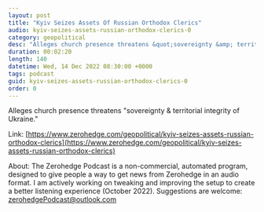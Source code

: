 ```yaml
---
layout: post
title: "Kyiv Seizes Assets Of Russian Orthodox Clerics"
audio: kyiv-seizes-assets-russian-orthodox-clerics-0
category: geopolitical
desc: "Alleges church presence threatens &quot;sovereignty &amp; territorial integrity of Ukraine.&quot;"
duration: 00:02:20
length: 140
datetime: Wed, 14 Dec 2022 08:30:00 +0000
tags: podcast
guid: kyiv-seizes-assets-russian-orthodox-clerics-0
order: 0
---
```

Alleges church presence threatens &quot;sovereignty &amp; territorial integrity of Ukraine.&quot;

Link: [https://www.zerohedge.com/geopolitical/kyiv-seizes-assets-russian-orthodox-clerics](https://www.zerohedge.com/geopolitical/kyiv-seizes-assets-russian-orthodox-clerics)

About: The Zerohedge Podcast is a non-commercial, automated program, designed to give people a way to get news from Zerohedge in an audio format.  I am actively working on tweaking and improving the setup to create a better listening experience (October 2022).  Suggestions are welcome: [zerohedgePodcast@outlook.com](mailto:zerohedgePodcast@outlook.com)